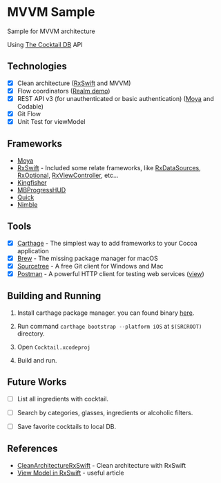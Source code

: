# MVVM Sample

Sample for MVVM architecture

Using [The Cocktail DB](https://www.thecocktaildb.com) API

## Technologies

- [x] Clean architecture ([RxSwift](https://github.com/ReactiveX/RxSwift) and MVVM)
- [x] Flow coordinators ([Realm demo](https://github.com/realm/EventKit/blob/master/iOS/EventBlank2-iOS/Services/Navigator.swift))
- [x] REST API v3 (for unauthenticated or basic authentication) ([Moya](https://github.com/Moya/Moya) and Codable)
- [x] Git Flow
- [x] Unit Test for viewModel

## Frameworks

* [Moya](https://github.com/Moya/Moya)
* [RxSwift](https://github.com/ReactiveX/RxSwift) - Included some relate frameworks, like [RxDataSources](https://github.com/RxSwiftCommunity/RxDataSources), [RxOptional](https://github.com/RxSwiftCommunity/RxOptional), [RxViewController](https://github.com/devxoul/RxViewController), etc...
* [Kingfisher](https://github.com/onevcat/Kingfisher)
* [MBProgressHUD](https://github.com/jdg/MBProgressHUD)
* [Quick](https://github.com/Quick/Quick)
* [Nimble](https://github.com/Quick/Nimble)

## Tools

- [x] [Carthage](https://github.com/Carthage/Carthage) - The simplest way to add frameworks to your Cocoa application
- [x] [Brew](https://github.com/Homebrew/brew) - The missing package manager for macOS
- [x] [Sourcetree](https://www.sourcetreeapp.com) - A free Git client for Windows and Mac
- [x] [Postman](https://www.getpostman.com) - A powerful HTTP client for testing web services ([view](https://github.com/khoren93/SwiftHub/tree/master/Postman))

## Building and Running

1. Install carthage package manager. you can found binary [here](https://github.com/Carthage/Carthage).

2. Run command `carthage bootstrap --platform iOS` at `$(SRCROOT)` directory.

3. Open `Cocktail.xcodeproj`

4. Build and run.

## Future Works

- [ ] List all ingredients with cocktail.

- [ ] Search by categories, glasses, ingredients or alcoholic filters.

- [ ] Save favorite cocktails to local DB.

## References

* [CleanArchitectureRxSwift](https://github.com/sergdort/CleanArchitectureRxSwift) - Clean architecture with RxSwift
* [View Model in RxSwift](https://medium.com/@SergDort/viewmodel-in-rxswift-world-13d39faa2cf5) - useful article
